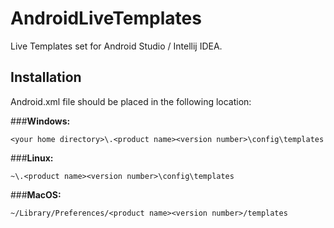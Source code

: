 AndroidLiveTemplates
====================

Live Templates set for Android Studio / Intellij IDEA. 

## Installation

Android.xml file should be placed in the following location:

###**Windows:** 
```
<your home directory>\.<product name><version number>\config\templates
```

###**Linux:**
```
~\.<product name><version number>\config\templates
```


###**MacOS:** 
```
~/Library/Preferences/<product name><version number>/templates
```
